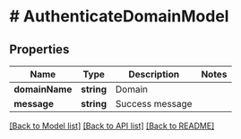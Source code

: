 # # AuthenticateDomainModel

## Properties

Name | Type | Description | Notes
------------ | ------------- | ------------- | -------------
**domainName** | **string** | Domain |
**message** | **string** | Success message |

[[Back to Model list]](../../README.md#models) [[Back to API list]](../../README.md#endpoints) [[Back to README]](../../README.md)
